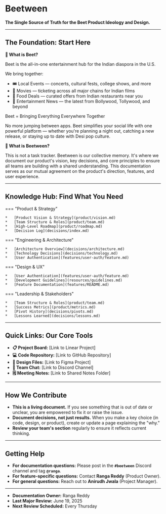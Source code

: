# Beetween

**The Single Source of Truth for the Beet Product Ideology and Design.**

---

## The Foundation: Start Here

**🎯 What is Beet?**

Beet is the all-in-one entertainment hub for the Indian diaspora in the U.S.

We bring together:

* 🎟️ Local Events — concerts, cultural fests, college shows, and more
* 🍿 Movies — ticketing across all major chains for Indian films
* 🍛 Food Deals — curated offers from Indian restaurants near you
* 📰 Entertainment News — the latest from Bollywood, Tollywood, and beyond

Beet = Bringing Everything Everywhere Together

No more jumping between apps. Beet simplifies your social life with one powerful platform — whether you're planning a night out, catching a new release, or staying up to date with Desi pop culture.

**🤝 What is Beetween?**

This is not a task tracker. Beetween is our collective memory. It's where we document our product's vision, key decisions, and core principles to ensure all teams are building with a shared understanding. This documentation serves as our mutual agreement on the product's direction, features, and user experience.

---

## Knowledge Hub: Find What You Need

=== "Product & Strategy"

    *   [Product Vision & Strategy](product/vision.md)
    *   [Team Structure & Roles](product/team.md)
    *   [High-Level Roadmap](product/roadmap.md)
    *   [Decision Log](decisions/index.md)

=== "Engineering & Architecture"

    *   [Architecture Overview](decisions/architecture.md)
    *   [Technology Decisions](decisions/technology.md)
    *   [User Authentication](features/user-auth/feature.md)

=== "Design & UX"

    *   [User Authentication](features/user-auth/feature.md)
    *   [Development Guidelines](resources/guidelines.md)
    *   [Feature Documentation](features/README.md)

=== "Leadership & Stakeholders"

    *   [Team Structure & Roles](product/team.md)
    *   [Success Metrics](product/metrics.md)
    *   [Pivot History](decisions/pivots.md)
    *   [Lessons Learned](decisions/lessons.md)

---

## Quick Links: Our Core Tools

* **📋 Project Board:** [Link to Linear Project]
* **💻 Code Repository:** [Link to GitHub Repository]
* **🎨 Design Files:** [Link to Figma Project]
* **💬 Team Chat:** [Link to Discord Channel]
* **🗒️ Meeting Notes:** [Link to Shared Notes Folder]

---

## How We Contribute

* **This is a living document.** If you see something that is out of date or unclear, you are empowered to fix it or raise the issue.
* **Document decisions, not just results.** When you make a key choice (in code, design, or product), create or update a page explaining the "why."
* **Review your team's section** regularly to ensure it reflects current thinking.

---

## Getting Help

* **For documentation questions:** Please post in the **`#beetween`** Discord channel and tag **`@ranga`**.
* **For feature-specific questions:** Contact **Ranga Reddy** (Product Owner).
* **For general questions:** Reach out to **Anirudh Jwala** (Project Manager).

---

* **Documentation Owner:** Ranga Reddy
* **Last Major Review:** June 19, 2025
* **Next Review Scheduled:** Every Thursday
